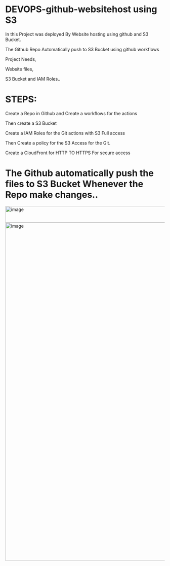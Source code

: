 # DEVOPS-github-websitehost using S3

In this Project was deployed By Website hosting using github and S3 Bucket.

The Github Repo Automatically push to S3 Bucket using github workflows

Project Needs,

Website files,

S3 Bucket and IAM Roles..


# STEPS:

Create a Repo in Github and Create a workflows for the actions 

Then create a S3 Bucket 

Create a IAM Roles for the Git actions with S3 Full access 

Then Create a policy for the S3 Access for the Git.

Create a CloudFront for HTTP TO HTTPS For secure access








# The Github automatically push the files to S3 Bucket Whenever the Repo make changes..

<img width="1478" height="52" alt="image" src="https://github.com/user-attachments/assets/f30e962f-4879-4443-8af8-4d247b680128" />
<img width="1883" height="1067" alt="image" src="https://github.com/user-attachments/assets/238007dc-3806-4692-ab9f-3ee6b67c7d95" />



 



